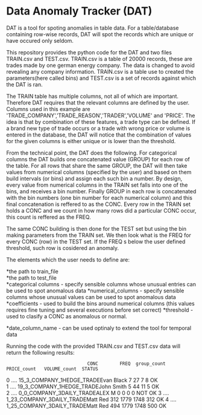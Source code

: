 # Data Anomaly Tracker (DAT)

DAT is a tool for spoting anomalies in table data.
For a table/database containing row-wise records, DAT will spot the records which are unique or have occured only seldom.

This repository provides the python code for the DAT and two files TRAIN.csv and TEST.csv.
TRAIN.csv is a table of 20000 records, these are trades made by one german energy company. The data is changed to avoid revealing any company information. TRAIN.csv is a table use to created the parameters(here called bins) and TEST.csv is a set of records against which the DAT is ran.

The TRAIN table has multiple columns, not all of which are important. Therefore DAT requires that the relevant columns are defined by the user. Columns used in this example are 'TRADE_COMPANY','TRADE_REASON','TRADER','VOLUME' and 'PRICE'. The idea is that by combination of these features, a trade type can be defined. If a brand new type of trade occurs or a trade with wrong price or volume is entered in the database, the DAT will notice that the combination of values for the given columns is either unique or is lower than the threshold.

From the technical point, the DAT does the following. For categorical columns the DAT builds one concatenated value (GROUP) for each row of the table. For all rows that share the same GROUP, the DAT will then take values from numerical columns (specified by the user) and based on them build intervals (or bins) and assign each such bin a number. By design, every value from numerical columns in the TRAIN set falls into one of the bins, and receives a bin number. Finally GROUP in each row is concatenated with the bin numbers (one bin number for each numerical column) and this final concatenation is reffered to as the CONC. Every row in the TRAIN set holds a CONC and we count in how many rows did a particular CONC occur, this count is reffered as the FREQ.  

The same CONC building is then done for the TEST set but using the bin making parameters from the TRAIN set. We then look what is the FREQ for every CONC (row) in the TEST set. If the FREQ s below the user defined threshold, such row is cosidered an anomaly.

The elements which the user needs to define are:

*the path to train_file  
*the path to  test_file    
*categorical columns - specify sensible columns whose unusual entries can be used to spot anomalous data
*numerical_columns   - specify sensible columns whose unusual values can be used to spot anomalous data
*coefficients        - used to build the bins around numerical columns (this values requires fine tuning and several executions before                          set correct)
*threshold   - used to clasify a CONC as anomalous or normal.

*date_column_name - can be used optinaly to extend the tool for temporal data

Running the code with the provided TRAIN.csv and TEST.csv data will return the following results:

                                  CONC        FREQ  group_count  PRICE_count   VOLUME_count  STATUS 
0 ....  15_3_COMPANY_1HEDGE_TRADEEvan Black     7           27            7     8             OK  
1 ....  19_3_COMPANY_1HEDGE_TRADEJohn Smith     5           44           11     5             OK  
2 ....       0_0_COMPANY_3DAILY_TRADEALEX M     0            0            0     0             NOT OK
3 ....    1_23_COMPANY_3DAILY_TRADEMatt Red   312         1779         1748     312           OK
4 ....    1_25_COMPANY_3DAILY_TRADEMatt Red   494         1779         1748     500           OK 






